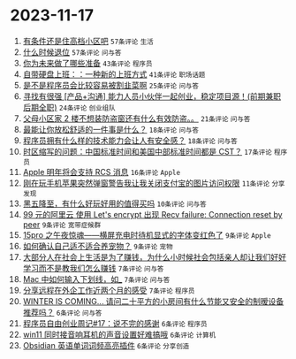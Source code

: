 # 2023-11-17

1. [有条件还是住高档小区吧](https://www.v2ex.com/t/992660) `57条评论` `生活`
1. [什么时候退位](https://www.v2ex.com/t/992683) `57条评论` `问与答`
1. [你为未来做了哪些准备](https://www.v2ex.com/t/992675) `43条评论` `程序员`
1. [自带硬盘上班：：一种新的上班方式](https://www.v2ex.com/t/992658) `41条评论` `职场话题`
1. [是不是程序员会比较容易被割韭菜啊](https://www.v2ex.com/t/992674) `25条评论` `问与答`
1. [寻找有很强 [产品+沟通] 能力人员小伙伴一起创业，稳定项目源！(前期兼职后期全职)](https://www.v2ex.com/t/992653) `24条评论` `创业组队`
1. [父母小区家 2 楼不想装防盗窗还有什么有效防盗。。](https://www.v2ex.com/t/992696) `21条评论` `问与答`
1. [最能让你放松舒适的一件事是什么？](https://www.v2ex.com/t/992694) `18条评论` `问与答`
1. [程序员拥有什么样的技术能力会让人有安全感？](https://www.v2ex.com/t/992673) `18条评论` `问与答`
1. [时区缩写的问题：中国标准时间和美国中部标准时间都是 CST？](https://www.v2ex.com/t/992656) `17条评论` `程序员`
1. [Apple 明年将会支持 RCS 消息](https://www.v2ex.com/t/992642) `16条评论` `Apple`
1. [刚在玩手机苹果突然弹窗警告我让我关闭支付宝的图片访问权限](https://www.v2ex.com/t/992659) `11条评论` `分享发现`
1. [黑五降至，有什么好玩好用的值得买吗](https://www.v2ex.com/t/992663) `10条评论` `问与答`
1. [99 元的阿里云 使用 Let's encrypt 出现 Recv failure: Connection reset by peer](https://www.v2ex.com/t/992703) `9条评论` `宽带症候群`
1. [15pro 之午夜惊魂——横屏充电时待机显式的字体变红色了](https://www.v2ex.com/t/992669) `9条评论` `Apple`
1. [如何确认自己适不适合养宠物？](https://www.v2ex.com/t/992665) `9条评论` `宠物`
1. [大部分人在社会上生活是为了赚钱，为什么小时候社会包括亲人却让我们好好学习而不是教我们怎么赚钱](https://www.v2ex.com/t/992700) `7条评论` `问与答`
1. [Mac 中如何输入下划线，如_](https://www.v2ex.com/t/992679) `7条评论` `问与答`
1. [分享远程在外企工作近两个月的感受](https://www.v2ex.com/t/992677) `7条评论` `程序员`
1. [WINTER IS COMING... 请问二十平方的小房间有什么节能又安全的制暧设备推荐吗？](https://www.v2ex.com/t/992710) `6条评论` `问与答`
1. [程序员自由创业周记#17：说不完的感谢](https://www.v2ex.com/t/992702) `6条评论` `程序员`
1. [win11 同时接音响耳机的声音设置好难搞哦](https://www.v2ex.com/t/992647) `6条评论` `计算机`
1. [Obsidian 英语单词词频高亮插件](https://www.v2ex.com/t/992645) `6条评论` `分享创造`
